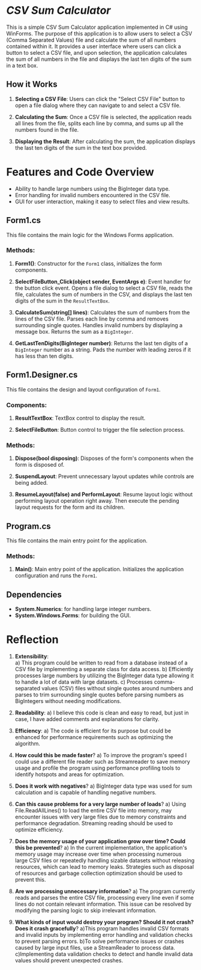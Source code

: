 # *CSV Sum Calculator*
This is a simple CSV Sum Calculator application implemented in C# using WinForms. The purpose of this application is to allow users to select a CSV (Comma Separated Values) file and calculate the sum of all numbers contained within it. It provides a user interface where users can click a button to select a CSV file, and upon selection, the application calculates the sum of all numbers in the file and displays the last ten digits of the sum in a text box.

## How it Works
1. **Selecting a CSV File**: Users can click the "Select CSV File" button to open a file dialog where they can navigate to and select a CSV file.

2. **Calculating the Sum**: Once a CSV file is selected, the application reads all lines from the file, splits each line by comma, and sums up all the numbers found in the file.

3. **Displaying the Result**: After calculating the sum, the application displays the last ten digits of the sum in the text box provided.

# Features and Code Overview
- Ability to handle large numbers using the BigInteger data type.
- Error handling for invalid numbers encountered in the CSV file.
- GUI for user interaction, making it easy to select files and view results.

## Form1.cs

This file contains the main logic for the Windows Forms application.

### Methods:

1. **Form1()**: Constructor for the `Form1` class, initializes the form components.
   
2. **SelectFileButton_Click(object sender, EventArgs e)**: Event handler for the button click event. Opens a file dialog to select a CSV file, reads the file, calculates the sum of numbers in the CSV, and displays the last ten digits of the sum in the `ResultTextBox`.

3. **CalculateSum(string[] lines)**: Calculates the sum of numbers from the lines of the CSV file. Parses each line by comma and removes surrounding single quotes. Handles invalid numbers by displaying a message box. Returns the sum as a `BigInteger`.

4. **GetLastTenDigits(BigInteger number)**: Returns the last ten digits of a `BigInteger` number as a string. Pads the number with leading zeros if it has less than ten digits.

## Form1.Designer.cs

This file contains the design and layout configuration of `Form1`.

### Components:

1. **ResultTextBox**: TextBox control to display the result.
   
2. **SelectFileButton**: Button control to trigger the file selection process.

### Methods:

1. **Dispose(bool disposing)**: Disposes of the form's components when the form is disposed of.

2. **SuspendLayout**: Prevent unnecessary layout updates while controls are being added.

3. **ResumeLayout(false) and PerformLayout**: Resume layout logic without performing layout operation right away. Then execute the pending layout requests for the form and its children.
           
## Program.cs

This file contains the main entry point for the application.

### Methods:

1. **Main()**: Main entry point of the application. Initializes the application configuration and runs the `Form1`.

## Dependencies
- **System.Numerics**: for handling large integer numbers.
- **System.Windows.Forms**: for building the GUI.

# Reflection

1. **Extensibility**:  
   a) This program could be written to read from a database instead of a CSV file by implementing a separate class for data access. 
   b) Efficiently processes large numbers by utilizing the BigInteger data type allowing it to handle a lot of data with large datasets.
   c) Processes comma-separated values (CSV) files without single quotes around numbers and parses to trim surrounding single quotes before parsing numbers as BigIntegers without needing modifications.

2. **Readability**: 
   a) I believe this code is clean and easy to read, but just in case, I have added comments and explanations for clarity.

3. **Efficiency**: 
   a) The code is efficient for its purpose but could be enhanced for performance requirements such as optimizing the algorithm.

4. **How could this be made faster**? 
   a) To improve the program's speed I could use a different file reader such as Streamreader to save memory usage and profile the program using performance profiling tools to identify hotspots and areas for optimization.

5. **Does it work with negatives**?
   a) BigInteger data type was used for sum calculation and is capable of handling negative numbers.

6. **Can this cause problems for a very large number of loads**?
   a) Using File.ReadAllLines() to load the entire CSV file into memory, may encounter issues with very large files due to memory constraints and performance degradation. Streaming reading should be used to optimize efficiency.

7. **Does the memory usage of your application grow over time? Could this be prevented**?
  a) In the current implementation, the application's memory usage may increase over time when processing numerous large CSV files or repeatedly handling sizable datasets without releasing resources, which can lead to memory leaks. Strategies such as disposal of resources and garbage collection optimization should be used to prevent this.

8. **Are we processing unnecessary information**?
  a) The program currently reads and parses the entire CSV file, processing every line even if some lines do not contain relevant information. This issue can be resolved by modifying the parsing logic to skip irrelevant information.

9. **What kinds of input would destroy your program? Should it not crash? Does it crash gracefully**?
  a)This program handles invalid CSV formats and invalid inputs by implementing error handling and validation checks to prevent parsing errors. 
  b)To solve performance issues or crashes caused by large input files, use a StreamReader to process data.
  c)Implementing data validation checks to detect and handle invalid data values should prevent unexpected crashes.
